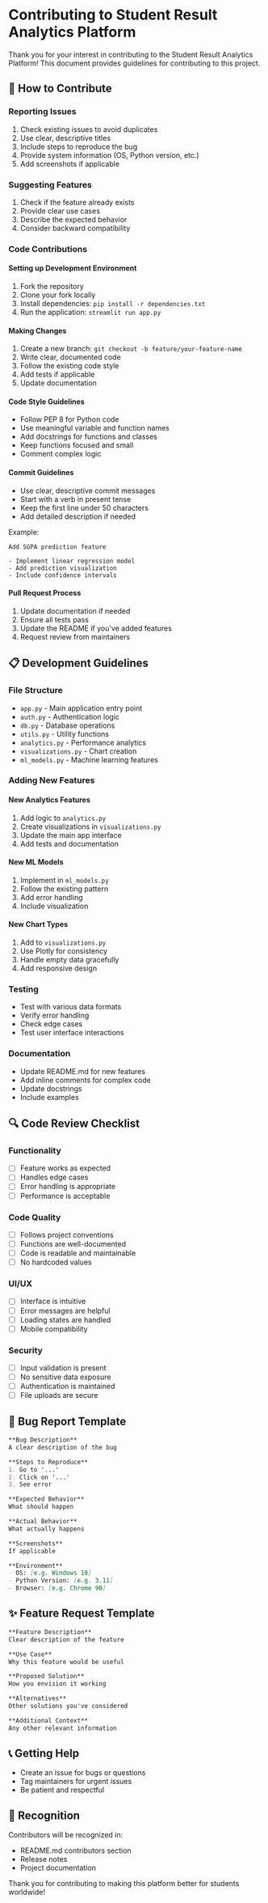 # Contributing to Student Result Analytics Platform

Thank you for your interest in contributing to the Student Result Analytics Platform! This document provides guidelines for contributing to this project.

## 🤝 How to Contribute

### Reporting Issues
1. Check existing issues to avoid duplicates
2. Use clear, descriptive titles
3. Include steps to reproduce the bug
4. Provide system information (OS, Python version, etc.)
5. Add screenshots if applicable

### Suggesting Features
1. Check if the feature already exists
2. Provide clear use cases
3. Describe the expected behavior
4. Consider backward compatibility

### Code Contributions

#### Setting up Development Environment
1. Fork the repository
2. Clone your fork locally
3. Install dependencies: `pip install -r dependencies.txt`
4. Run the application: `streamlit run app.py`

#### Making Changes
1. Create a new branch: `git checkout -b feature/your-feature-name`
2. Write clear, documented code
3. Follow the existing code style
4. Add tests if applicable
5. Update documentation

#### Code Style Guidelines
- Follow PEP 8 for Python code
- Use meaningful variable and function names
- Add docstrings for functions and classes
- Keep functions focused and small
- Comment complex logic

#### Commit Guidelines
- Use clear, descriptive commit messages
- Start with a verb in present tense
- Keep the first line under 50 characters
- Add detailed description if needed

Example:
```
Add SGPA prediction feature

- Implement linear regression model
- Add prediction visualization
- Include confidence intervals
```

#### Pull Request Process
1. Update documentation if needed
2. Ensure all tests pass
3. Update the README if you've added features
4. Request review from maintainers

## 📋 Development Guidelines

### File Structure
- `app.py` - Main application entry point
- `auth.py` - Authentication logic
- `db.py` - Database operations
- `utils.py` - Utility functions
- `analytics.py` - Performance analytics
- `visualizations.py` - Chart creation
- `ml_models.py` - Machine learning features

### Adding New Features

#### New Analytics Features
1. Add logic to `analytics.py`
2. Create visualizations in `visualizations.py`
3. Update the main app interface
4. Add tests and documentation

#### New ML Models
1. Implement in `ml_models.py`
2. Follow the existing pattern
3. Add error handling
4. Include visualization

#### New Chart Types
1. Add to `visualizations.py`
2. Use Plotly for consistency
3. Handle empty data gracefully
4. Add responsive design

### Testing
- Test with various data formats
- Verify error handling
- Check edge cases
- Test user interface interactions

### Documentation
- Update README.md for new features
- Add inline comments for complex code
- Update docstrings
- Include examples

## 🔍 Code Review Checklist

### Functionality
- [ ] Feature works as expected
- [ ] Handles edge cases
- [ ] Error handling is appropriate
- [ ] Performance is acceptable

### Code Quality
- [ ] Follows project conventions
- [ ] Functions are well-documented
- [ ] Code is readable and maintainable
- [ ] No hardcoded values

### UI/UX
- [ ] Interface is intuitive
- [ ] Error messages are helpful
- [ ] Loading states are handled
- [ ] Mobile compatibility

### Security
- [ ] Input validation is present
- [ ] No sensitive data exposure
- [ ] Authentication is maintained
- [ ] File uploads are secure

## 🐛 Bug Report Template

```markdown
**Bug Description**
A clear description of the bug

**Steps to Reproduce**
1. Go to '...'
2. Click on '...'
3. See error

**Expected Behavior**
What should happen

**Actual Behavior**
What actually happens

**Screenshots**
If applicable

**Environment**
- OS: [e.g. Windows 10]
- Python Version: [e.g. 3.11]
- Browser: [e.g. Chrome 90]
```

## ✨ Feature Request Template

```markdown
**Feature Description**
Clear description of the feature

**Use Case**
Why this feature would be useful

**Proposed Solution**
How you envision it working

**Alternatives**
Other solutions you've considered

**Additional Context**
Any other relevant information
```

## 📞 Getting Help

- Create an issue for bugs or questions
- Tag maintainers for urgent issues
- Be patient and respectful

## 🙏 Recognition

Contributors will be recognized in:
- README.md contributors section
- Release notes
- Project documentation

Thank you for contributing to making this platform better for students worldwide!